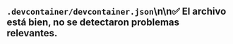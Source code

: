 ## `.devcontainer/devcontainer.json`\n\n✅ El archivo está bien, no se detectaron problemas relevantes.